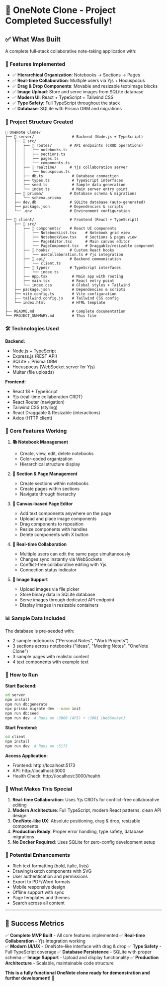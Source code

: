 # 🎉 OneNote Clone - Project Completed Successfully!

## ✅ What Was Built

A complete full-stack collaborative note-taking application with:

### 🚀 Features Implemented
- ✅ **Hierarchical Organization**: Notebooks → Sections → Pages
- ✅ **Real-time Collaboration**: Multiple users via Yjs + Hocuspocus  
- ✅ **Drag & Drop Components**: Movable and resizable text/image blocks
- ✅ **Image Upload**: Store and serve images from SQLite database
- ✅ **Modern UI**: React + TypeScript + Tailwind CSS
- ✅ **Type Safety**: Full TypeScript throughout the stack
- ✅ **Database**: SQLite with Prisma ORM and migrations

### 📂 Project Structure Created

```
📁 OneNote Clone/
├── 📁 server/                 # Backend (Node.js + TypeScript)
│   ├── 📁 src/
│   │   ├── 📁 routes/        # API endpoints (CRUD operations)
│   │   │   ├── notebooks.ts  
│   │   │   ├── sections.ts   
│   │   │   ├── pages.ts      
│   │   │   └── components.ts 
│   │   ├── 📁 realtime/      # Yjs collaboration server
│   │   │   └── hocuspocus.ts 
│   │   ├── db.ts             # Database connection
│   │   ├── types.ts          # TypeScript interfaces
│   │   ├── seed.ts           # Sample data generation
│   │   └── index.ts          # Main server entry point
│   ├── 📁 prisma/            # Database schema & migrations
│   │   └── schema.prisma     
│   ├── dev.db               # SQLite database (auto-generated)
│   ├── package.json         # Dependencies & scripts
│   └── .env                 # Environment configuration
│
├── 📁 client/                # Frontend (React + TypeScript)
│   ├── 📁 src/
│   │   ├── 📁 components/    # React UI components
│   │   │   ├── NotebookList.tsx    # Notebook grid view
│   │   │   ├── NotebookView.tsx    # Sections & pages view  
│   │   │   ├── PageEditor.tsx      # Main canvas editor
│   │   │   └── PageComponent.tsx   # Draggable/resizable component
│   │   ├── 📁 hooks/         # Custom React hooks
│   │   │   └── useCollaboration.ts # Yjs integration
│   │   ├── 📁 api/           # Backend communication
│   │   │   └── client.ts     
│   │   ├── 📁 types/         # TypeScript interfaces
│   │   │   └── index.ts      
│   │   ├── App.tsx           # Main app with routing
│   │   ├── main.tsx          # React entry point
│   │   └── index.css         # Global styles + Tailwind
│   ├── package.json          # Dependencies & scripts
│   ├── vite.config.ts        # Vite configuration
│   ├── tailwind.config.js    # Tailwind CSS config
│   └── index.html            # HTML template
│
├── README.md                 # Complete documentation
└── PROJECT_SUMMARY.md        # This file
```

### 🛠️ Technologies Used

**Backend:**
- Node.js + TypeScript
- Express.js (REST API)
- SQLite + Prisma ORM
- Hocuspocus (WebSocket server for Yjs)
- Multer (file uploads)

**Frontend:**
- React 18 + TypeScript
- Yjs (real-time collaboration CRDT)
- React Router (navigation)
- Tailwind CSS (styling)
- React Draggable & Resizable (interactions)
- Axios (HTTP client)

### 🎯 Core Features Working

1. **📚 Notebook Management**
   - Create, view, edit, delete notebooks
   - Color-coded organization
   - Hierarchical structure display

2. **📑 Section & Page Management**  
   - Create sections within notebooks
   - Create pages within sections
   - Navigate through hierarchy

3. **🎨 Canvas-based Page Editor**
   - Add text components anywhere on the page
   - Upload and place image components
   - Drag components to reposition
   - Resize components with handles
   - Delete components with X button

4. **🔄 Real-time Collaboration**
   - Multiple users can edit the same page simultaneously
   - Changes sync instantly via WebSockets
   - Conflict-free collaborative editing with Yjs
   - Connection status indicator

5. **📸 Image Support**
   - Upload images via file picker
   - Store binary data in SQLite database
   - Serve images through dedicated API endpoint
   - Display images in resizable containers

### 📊 Sample Data Included

The database is pre-seeded with:
- 2 sample notebooks ("Personal Notes", "Work Projects")
- 3 sections across notebooks ("Ideas", "Meeting Notes", "OneNote Clone")
- 3 sample pages with realistic content
- 4 text components with example text

### 🚀 How to Run

**Start Backend:**
```bash
cd server
npm install
npm run db:generate
npx prisma migrate dev --name init  
npm run db:seed
npm run dev  # Runs on :3000 (API) + :3001 (WebSocket)
```

**Start Frontend:**
```bash
cd client  
npm install
npm run dev  # Runs on :5173
```

**Access Application:**
- Frontend: http://localhost:5173
- API: http://localhost:3000
- Health Check: http://localhost:3000/health

### 🎯 What Makes This Special

1. **Real-time Collaboration**: Uses Yjs CRDTs for conflict-free collaborative editing
2. **Modern Architecture**: Full TypeScript, modern React patterns, clean API design
3. **OneNote-like UX**: Absolute positioning, drag & drop, resizable components
4. **Production Ready**: Proper error handling, type safety, database migrations
5. **No Docker Required**: Uses SQLite for zero-config development setup

### 🚧 Potential Enhancements

- Rich text formatting (bold, italic, lists)
- Drawing/sketch components with SVG  
- User authentication and permissions
- Export to PDF/Word formats
- Mobile responsive design
- Offline support with sync
- Page templates and themes
- Search across all content

---

## 🎊 Success Metrics

✅ **Complete MVP Built** - All core features implemented
✅ **Real-time Collaboration** - Yjs integration working  
✅ **Modern UI/UX** - OneNote-like interface with drag & drop
✅ **Type Safety** - Full TypeScript coverage
✅ **Database Persistence** - SQLite with proper schema
✅ **Image Support** - Upload and display functionality
✅ **Production Architecture** - Scalable, maintainable code structure

**This is a fully functional OneNote clone ready for demonstration and further development!** 🚀
